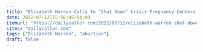 ```yaml
---
title: "Elizabeth Warren Calls To ‘Shut Down’ Crisis Pregnancy Centers Amid Pro-Abortion Attacks"
date: 2022-07-12T15:56:45-04:00
itemurl: "https://dailycaller.com/2022/07/12/elizabeth-warren-shut-down-crisis-pregnancy-centers/"
sites: "dailycaller.com"
tags: ["Elizabeth Warren", "abortion"]
draft: false
---
```


